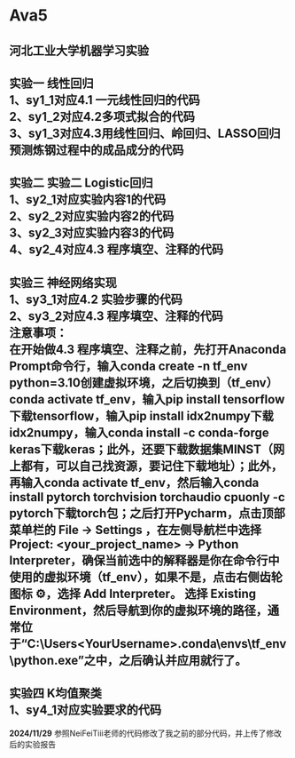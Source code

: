 # Ava5
河北工业大学机器学习实验
-------------------------------------------------------------------------------------------------------------------------------------------------------------------------------------------
**实验一 线性回归**  
1、sy1_1对应4.1 一元线性回归的代码  
2、sy1_2对应4.2多项式拟合的代码  
3、sy1_3对应4.3用线性回归、岭回归、LASSO回归预测炼钢过程中的成品成分的代码  
-------------------------------------------------------------------------------------------------------------------------------------------------------------------------------------------
**实验二 实验二 Logistic回归**  
1、sy2_1对应实验内容1的代码  
2、sy2_2对应实验内容2的代码  
3、sy2_3对应实验内容3的代码  
4、sy2_4对应4.3 程序填空、注释的代码  
-------------------------------------------------------------------------------------------------------------------------------------------------------------------------------------------
**实验三 神经网络实现**  
1、sy3_1对应4.2 实验步骤的代码  
2、sy3_2对应4.3 程序填空、注释的代码   
注意事项：  
在开始做4.3 程序填空、注释之前，先打开Anaconda Prompt命令行，输入conda create -n tf_env python=3.10创建虚拟环境，之后切换到（tf_env）conda activate tf_env，输入pip install tensorflow下载tensorflow，输入pip install idx2numpy下载idx2numpy，输入conda install -c conda-forge keras下载keras；此外，还要下载数据集MINST（网上都有，可以自己找资源，要记住下载地址）；此外，再输入conda activate tf_env，然后输入conda install pytorch torchvision torchaudio cpuonly -c pytorch下载torch包；之后打开Pycharm，点击顶部菜单栏的 File → Settings ，在左侧导航栏中选择 Project: <your_project_name> → Python Interpreter，确保当前选中的解释器是你在命令行中使用的虚拟环境（tf_env），如果不是，点击右侧齿轮图标 ⚙，选择 Add Interpreter。
选择 Existing Environment，然后导航到你的虚拟环境的路径，通常位于“C:\Users\<YourUsername>\.conda\envs\tf_env\python.exe”之中，之后确认并应用就行了。
-------------------------------------------------------------------------------------------------------------------------------------------------------------------------------------------
**实验四 K均值聚类**  
1、sy4_1对应实验要求的代码 
-------------------------------------------------------------------------------------------------------------------------------------------------------------------------------------------
**2024/11/29**
参照NeiFeiTiii老师的代码修改了我之前的部分代码，并上传了修改后的实验报告
